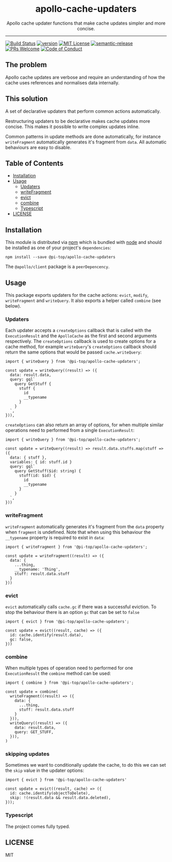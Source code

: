 <div align="center">
<h1>apollo-cache-updaters</h1>

</a>

<p>Apollo cache updater functions that make cache updates simpler and more concise.</p>

</div>

<hr />

[![Build Status][build-badge]][build]
[![version][version-badge]][package]
[![MIT License][license-badge]][license]
[![semantic-release](https://img.shields.io/badge/%20%20%F0%9F%93%A6%F0%9F%9A%80-semantic--release-e10079.svg)](https://github.com/semantic-release/semantic-release)
[![PRs Welcome][prs-badge]][prs]
[![Code of Conduct][coc-badge]][coc]

## The problem

Apollo cache updates are verbose and require an understanding of how the cache
uses references and normalises data internally.

## This solution

A set of declarative updaters that perform common actions automatically.

Restructuring updaters to be declarative makes cache updates more concise. This
makes it possible to write complex updates inline.

Common patterns in update methods are done automatically, for instance
`writeFragment` automatically generates it's fragment from `data`. All automatic
behaviours are easy to disable.

## Table of Contents

<!-- START doctoc generated TOC please keep comment here to allow auto update -->
<!-- DON'T EDIT THIS SECTION, INSTEAD RE-RUN doctoc TO UPDATE -->

- [Installation](#installation)
- [Usage](#usage)
  - [Updaters](#updaters)
  - [writeFragment](#writefragment)
  - [evict](#evict)
  - [combine](#combine)
  - [Typescript](#typescript)
- [LICENSE](#license)

<!-- END doctoc generated TOC please keep comment here to allow auto update -->

## Installation

This module is distributed via [npm][npm] which is bundled with [node][node] and
should be installed as one of your project's `dependencies`:

```
npm install --save @pi-top/apollo-cache-updaters
```

The `@apollo/client` package is a `peerDepencency`.

## Usage

This package exports updaters for the cache actions: `evict`, `modify`,
`writeFragment` and `writeQuery`. It also exports a helper called `combine`
(see below).

### Updaters

Each updater accepts a `createOptions` callback that is called with the
`ExecutionResult` and the `ApolloCache` as the first and second arguments
respectively. The `createOptions` callback is used to create options for a cache
method, for example `writeQuery`'s `createOptions` callback should return the
same options that would be passed `cache.writeQuery`:

```
import { writeQuery } from '@pi-top/apollo-cache-updaters';

const update = writeQuery((result) => ({
  data: result.data,
  query: gql`
    query GetStuff {
      stuff {
        id
        __typename
      }
    }
  `,
})),
```

`createOptions` can also return an array of options, for when multiple similar
operations need to performed from a single `ExecutionResult`:

```
import { writeQuery } from '@pi-top/apollo-cache-updaters';

const update = writeQuery((result) => result.data.stuffs.map(stuff => ({
  data: { stuff },
  variables: { id: stuff.id }
  query: gql`
    query GetStuff($id: string) {
      stuff(id: $id) {
        id
        __typename
      }
    }
  `,
}))
```

### writeFragment

`writeFragment` automatically generates it's fragment from the `data` property
when `fragment` is undefined. Note that when using this behaviour the
`__typename` property is required to exist in `data`:

```
import { writeFragment } from '@pi-top/apollo-cache-updaters';

const update = writeFragment((result) => ({
  data: {
    ...thing,
    __typename: 'Thing',
    stuff: result.data.stuff
  }
}))
```

### evict

`evict` automatically calls `cache.gc` if there was a successful eviction. To
stop the behaviour there is an option `gc` that can be set to `false`

```
import { evict } from '@pi-top/apollo-cache-updaters';

const update = evict((result, cache) => ({
  id: cache.identify(result.data),
  gc: false,
}))
```

### combine

When multiple types of operation need to performed for one `ExecutionResult` the
`combine` method can be used:

```
import { combine } from '@pi-top/apollo-cache-updaters';

const update = combine(
  writeFragment((result) => ({
    data: {
      ...thing,
      stuff: result.data.stuff
    }
  })),
  writeQuery((result) => ({
    data: result.data,
    query: GET_STUFF,
  })),
)
```

### skipping updates

Sometimes we want to conditionally update the cache, to do this we can set the
`skip` value in the updater options:

```
import { evict } from '@pi-top/apollo-cache-updaters'

const update = evict((result, cache) => ({
  id: cache.identify(objectToDelete),
  skip: !(result.data && result.data.deleted),
}));
```

### Typescript

The project comes fully typed.

## LICENSE

MIT

[npm]: https://www.npmjs.com/
[node]: https://nodejs.org
[build-badge]: https://github.com/pi-top/apollo-cache-updaters/workflows/apollo-cache-updaters/badge.svg
[build]: https://github.com/pi-top/apollo-cache-updaters/actions?query=branch%3Amaster+workflow%3Aapollo-cache-updaters
[version-badge]: https://img.shields.io/npm/v/@pi-top/apollo-cache-updaters.svg?style=flat-square
[package]: https://www.npmjs.com/package/@pi-top/apollo-cache-updaters
[downloads-badge]: https://img.shields.io/npm/dm/@pi-top/apollo-cache-updaters.svg?style=flat-square
[npmtrends]: http://www.npmtrends.com/@pi-top/apollo-cache-updaters
[license-badge]: https://img.shields.io/npm/l/@pi-top/apollo-cache-updaters.svg?style=flat-square
[license]: https://github.com/pi-top/apollo-cache-updaters/blob/master/LICENSE
[prs-badge]: https://img.shields.io/badge/PRs-welcome-brightgreen.svg?style=flat-square
[prs]: http://makeapullrequest.com
[coc-badge]: https://img.shields.io/badge/code%20of-conduct-ff69b4.svg?style=flat-square
[coc]: https://github.com/pi-top/apollo-cache-updaters/blob/master/other/CODE_OF_CONDUCT.md
